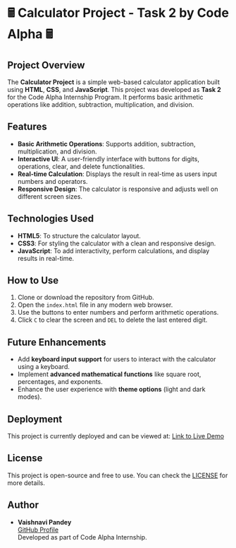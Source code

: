 # 🖩 Calculator Project - Task 2 by Code Alpha 🖩

## Project Overview

The **Calculator Project** is a simple web-based calculator application built using **HTML**, **CSS**, and **JavaScript**. This project was developed as **Task 2** for the Code Alpha Internship Program. It performs basic arithmetic operations like addition, subtraction, multiplication, and division.

## Features
- **Basic Arithmetic Operations**: Supports addition, subtraction, multiplication, and division.
- **Interactive UI**: A user-friendly interface with buttons for digits, operations, clear, and delete functionalities.
- **Real-time Calculation**: Displays the result in real-time as users input numbers and operators.
- **Responsive Design**: The calculator is responsive and adjusts well on different screen sizes.

## Technologies Used
- **HTML5**: To structure the calculator layout.
- **CSS3**: For styling the calculator with a clean and responsive design.
- **JavaScript**: To add interactivity, perform calculations, and display results in real-time.

## How to Use
1. Clone or download the repository from GitHub.
2. Open the `index.html` file in any modern web browser.
3. Use the buttons to enter numbers and perform arithmetic operations.
4. Click `C` to clear the screen and `DEL` to delete the last entered digit.


## Future Enhancements
- Add **keyboard input support** for users to interact with the calculator using a keyboard.
- Implement **advanced mathematical functions** like square root, percentages, and exponents.
- Enhance the user experience with **theme options** (light and dark modes).

## Deployment
This project is currently deployed and can be viewed at: [Link to Live Demo](URL-to-Live-Demo)

## License
This project is open-source and free to use. You can check the [LICENSE](link-to-license) for more details.

## Author
- **Vaishnavi Pandey**  
  [GitHub Profile](https://github.com/vaishnavipandey08)  
  Developed as part of Code Alpha Internship.
